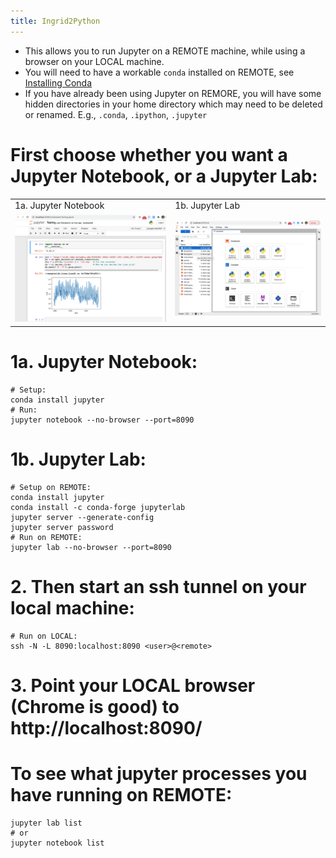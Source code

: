 ```yaml
---
title: Ingrid2Python
---
```


- This allows you to run Jupyter on a REMOTE machine, while using a browser on your LOCAL machine.
- You will need to have a workable `conda` installed on REMOTE, see [Installing Conda](https://ocp-cmdg.github.io/ingrid2python/pages/install_conda.html)
- If you have already been using Jupyter on REMORE, you will have some hidden directories in your home directory which may need to be deleted or renamed.  E.g., `.conda`, `.ipython`, `.jupyter`

# First choose whether you want a Jupyter Notebook, or a Jupyter Lab:

<table>
  <tr><td>1a. Jupyter Notebook</td><td>1b. Jupyter Lab</td></tr>
  <tr><td><img width=500 src="../assets/imgs/JupyterNotebook.png"></td><td><img width=500 src="../assets/imgs/JupyterLab.png"></td></tr>
</table>

# 1a. Jupyter Notebook:
```
# Setup:
conda install jupyter
# Run:
jupyter notebook --no-browser --port=8090
```


# 1b. Jupyter Lab:
```
# Setup on REMOTE:
conda install jupyter
conda install -c conda-forge jupyterlab
jupyter server --generate-config
jupyter server password
# Run on REMOTE:
jupyter lab --no-browser --port=8090 
```
  

# 2. Then start an ssh tunnel on your local machine:
```
# Run on LOCAL:
ssh -N -L 8090:localhost:8090 <user>@<remote>
```

# 3. Point your LOCAL browser (Chrome is good) to http://localhost:8090/


# To see what jupyter processes you have running on REMOTE:
```
jupyter lab list
# or
jupyter notebook list
```


